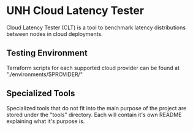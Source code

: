 # UNH Cloud Latency Tester

Cloud Latency Tester (CLT) is a tool to benchmark latency distributions between nodes in cloud deployments.

## Testing Environment

Terraform scripts for each supported cloud provider can be found at "./environments/$PROVIDER/"

## Specialized Tools

Specialized tools that do not fit into the main purpose of the project are stored under the "tools" directory. Each will contain it's own README explaining what it's purpose is.